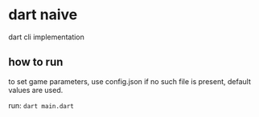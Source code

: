 # dart naive

dart cli implementation


## how to run

to set game parameters, use config.json
if no such file is present, default values are used.

run:
`dart main.dart`